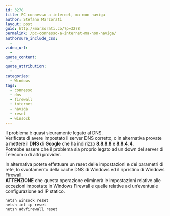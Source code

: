 ```yaml
---
id: 3278
title: PC connesso a internet, ma non naviga
author: Stefano Marzorati
layout: post
guid: http://marzorati.co/?p=3278
permalink: /pc-connesso-a-internet-ma-non-naviga/
authorsure_include_css:
  - 
video_url:
  - 
quote_content:
  - 
quote_attribution:
  - 
categories:
  - Windows
tags:
  - connesso
  - dns
  - firewall
  - internet
  - naviga
  - reset
  - winsock
---
```

Il problema è quasi sicuramente legato al DNS.  
Verificate di avere impostato il server DNS corretto, o in alternativa provate a mettere il **DNS di Google** che ha indirizzo **8.8.8.8** e **8.8.4.4**.  
Potrebbe essere che il problema sia proprio legato ad un down del server di Telecom o di altri provider.

In alternativa potete effettuare un reset delle impostazioni e dei parametri di rete, lo svuotamento della cache DNS di Windows ed il ripristino di Windows Firewall.  
**ATTENZIONE** che questa operazione eliminerà le impostazioni relative alle eccezioni impostate in Windows Firewall e quelle relative ad un’eventuale configurazione ad IP statico.

`netsh winsock reset`  
`netsh int ip reset`  
`netsh advfirewall reset`
